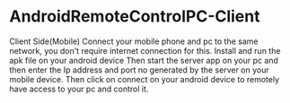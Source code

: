 # AndroidRemoteControlPC-Client
Client Side(Mobile)
Connect your mobile phone and pc to the same network, you don't require internet connection for this. 
Install and run the apk file on your android device
Then start the server app on your pc and then enter the Ip address and port no generated by the server on your mobile device.
Then click on connect on your android device to remotely have access to your pc and control it.
